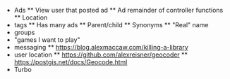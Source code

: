 * Ads
** View user that posted ad
** Ad remainder of controller functions
** Location
* tags
** Has many ads
** Parent/child
** Synonyms
** "Real" name
* groups
* "games I want to play"
* messaging
** https://blog.alexmaccaw.com/killing-a-library
* user location
** https://github.com/alexreisner/geocoder
** https://postgis.net/docs/Geocode.html
* Turbo